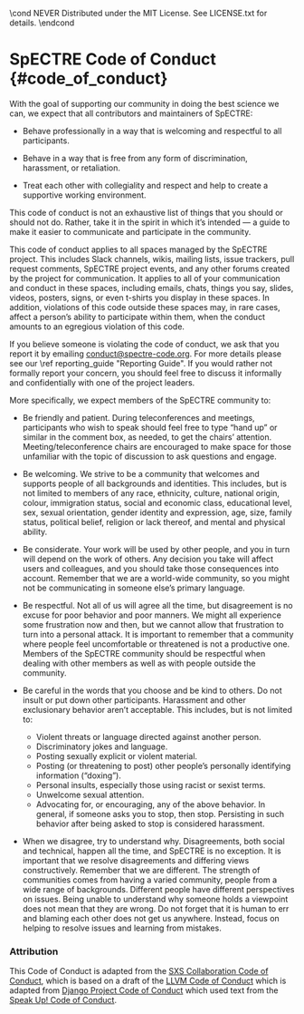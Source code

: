 \cond NEVER
Distributed under the MIT License.
See LICENSE.txt for details.
\endcond
# SpECTRE Code of Conduct {#code_of_conduct}

With the goal of supporting our community in doing the best science we
can, we expect that all contributors and maintainers of SpECTRE:

- Behave professionally in a way that is welcoming and respectful to
all participants.

- Behave in a way that is free from any form of discrimination,
harassment, or retaliation.

- Treat each other with collegiality and respect and help to create a
supportive working environment.

This code of conduct is not an exhaustive list of things that you
should or should not do. Rather, take it in the spirit in which it’s
intended — a guide to make it easier to communicate and participate in
the community.

This code of conduct applies to all spaces managed by the SpECTRE
project. This includes Slack channels, wikis, mailing lists, issue
trackers, pull request comments, SpECTRE project events, and any other
forums created by the project for communication. It applies to all of
your communication and conduct in these spaces, including emails,
chats, things you say, slides, videos, posters, signs, or even
t-shirts you display in these spaces. In addition, violations of this
code outside these spaces may, in rare cases, affect a person’s
ability to participate within them, when the conduct amounts to an
egregious violation of this code.

If you believe someone is violating the code of conduct, we ask that
you report it by emailing conduct@spectre-code.org. For more details
please see our \ref reporting_guide "Reporting Guide".  If you would
rather not formally report your concern, you should feel free to
discuss it informally and confidentially with one of the project
leaders.

More specifically, we expect members of the SpECTRE community to:

- Be friendly and patient. During teleconferences and meetings,
participants who wish to speak should feel free to type “hand up” or
similar in the comment box, as needed, to get the chairs’
attention. Meeting/teleconference chairs are encouraged to make space
for those unfamiliar with the topic of discussion to ask questions and
engage.

- Be welcoming. We strive to be a community that welcomes and supports
people of all backgrounds and identities. This includes, but is not
limited to members of any race, ethnicity, culture, national origin,
colour, immigration status, social and economic class, educational
level, sex, sexual orientation, gender identity and expression, age,
size, family status, political belief, religion or lack thereof, and
mental and physical ability.

- Be considerate. Your work will be used by other people, and you in
turn will depend on the work of others. Any decision you take will
affect users and colleagues, and you should take those consequences
into account. Remember that we are a world-wide community, so you
might not be communicating in someone else’s primary language.

- Be respectful. Not all of us will agree all the time, but
disagreement is no excuse for poor behavior and poor manners. We might
all experience some frustration now and then, but we cannot allow that
frustration to turn into a personal attack. It is important to
remember that a community where people feel uncomfortable or
threatened is not a productive one. Members of the SpECTRE community
should be respectful when dealing with other members as well as with
people outside the community.

- Be careful in the words that you choose and be kind to others. Do
not insult or put down other participants. Harassment and other
exclusionary behavior aren’t acceptable. This includes, but is not
limited to:
  - Violent threats or language directed against another person.
  - Discriminatory jokes and language.
  - Posting sexually explicit or violent material.
  - Posting (or threatening to post) other people’s personally
  identifying information (“doxing”).
  - Personal insults, especially those using racist or sexist terms.
  - Unwelcome sexual attention.
  - Advocating for, or encouraging, any of the above behavior.  In
general, if someone asks you to stop, then stop. Persisting in such
behavior after being asked to stop is considered harassment.

- When we disagree, try to understand why. Disagreements, both social
and technical, happen all the time, and SpECTRE is no exception. It is
important that we resolve disagreements and differing views
constructively. Remember that we are different. The strength of
communities comes from having a varied community, people from a wide
range of backgrounds. Different people have different perspectives on
issues. Being unable to understand why someone holds a viewpoint does
not mean that they are wrong. Do not forget that it is human to err
and blaming each other does not get us anywhere. Instead, focus on
helping to resolve issues and learning from mistakes.

### Attribution

This Code of Conduct is adapted from the [SXS Collaboration Code of
Conduct](https://www.black-holes.org/sxs_code_of_conduct.pdf), which
is based on a draft of the [LLVM Code of
Conduct](https://llvm.org/docs/CodeOfConduct.html) which is adapted
from [Django Project Code of
Conduct](https://www.djangoproject.com/conduct/) which used text from
the [Speak Up! Code of
Conduct](http://web.archive.org/web/20141109123859/http://speakup.io/coc.html).
